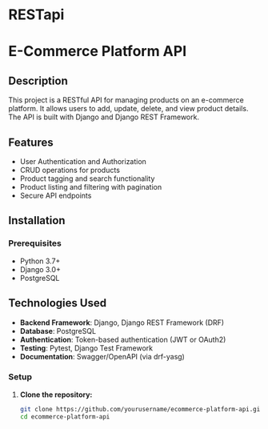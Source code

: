 # RESTapi
# E-Commerce Platform API

## Description

This project is a RESTful API for managing products on an e-commerce platform. It allows users to add, update, delete, and view product details. The API is built with Django and Django REST Framework.

## Features

- User Authentication and Authorization
- CRUD operations for products
- Product tagging and search functionality
- Product listing and filtering with pagination
- Secure API endpoints

## Installation

### Prerequisites

- Python 3.7+
- Django 3.0+
- PostgreSQL

## **Technologies Used**
- **Backend Framework**: Django, Django REST Framework (DRF)
- **Database**: PostgreSQL
- **Authentication**: Token-based authentication (JWT or OAuth2)
- **Testing**: Pytest, Django Test Framework
- **Documentation**: Swagger/OpenAPI (via drf-yasg)

### Setup

1. **Clone the repository:**

   ```bash
   git clone https://github.com/yourusername/ecommerce-platform-api.git
   cd ecommerce-platform-api
